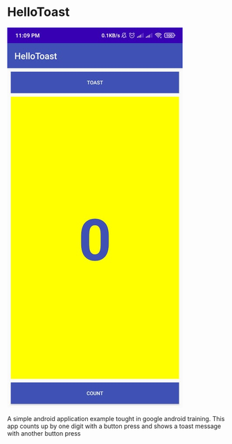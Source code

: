 # HelloToast
![App Image](app_image.jpg)

A simple android application example tought in google android training. 
This app counts up by one digit with a button press and shows a toast message with another button press
